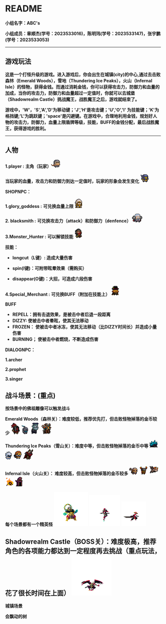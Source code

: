 # README
**小组名字：ABC's**

**小组成员：章顺杰(学号：2023533016)，陈明玮(学号：2023533147)，张宇鹏(学号：2023533053)**

***
**游戏玩法**
---
**这是一个打怪升级的游戏。进入游戏后，你会出生在城镇(city)的中心,通过去击败森林（Emerald Woods），雪地（Thundering Ice Peaks），火山（Infernal Isle）的怪物，获得金钱。而通过消耗金钱，你可以获得攻击力，防御力和血量的加成，当你的攻击力，防御力和血量超过一定值时，你就可以去城堡（Shadowrealm Castle）挑战魔王，战胜魔王之后，游戏就结束了。**

**游戏中，'W'，'S','A','D'为移动键；'J','H'是攻击键；'U','O','I' 为技能键；'K'为格挡键;'L'为跳跃键；'space'是闪避键。在游戏中，合理地利用金钱，规划好人物的攻击力，防御力，血量上限盾牌等级，技能，BUFF的金钱分配，最后战胜魔王，获得游戏的胜利。**
***
人物
---
**1.player :**
**主角（玩家）**![](assets\player\1.png)

**当玩家的血量，攻击力和防御力到达一定值时，玩家的形象会发生变化**
![](assets\player2\1.png)

**SHOPNPC：**


**1.glory_goddess :**
**可兑换血量上限**
![](assets\npc\glory_goddess\1.png)

**2. blacksmith :**
**可兑换攻击力（attack）和防御力（denfence）**
![](assets\npc\blacksmith\1.png)

**3.Monster_Hunter :**
**可以解锁技能**
![](assets\npc\Monster_Hunter\1.png)

**技能：**

- **longcut（L键）: 造成大量伤害**

-  **spin(I键)：可附带眩晕效果（需购买）**

- **disappear(O键)：大招，可造成六段伤害**

**4.Special_Merchant :**
**可兑换BUFF（附加在技能上）**
![](assets\npc\Special_Merchant\1.png)

**BUFF**
- **REPELL：拥有击退效果，是被击中者后退一段距离**
- **DIZZY: 使被击中者晕眩，使其无法移动**
- **FROZEN： 使被击中者冰冻，使其无法移动（比DIZZY时间长）并造成小量伤害**
- **BURNING； 使被击中者燃烧，不断造成伤害**

**DIALOGNPC：**

**1.archer**

**2.prophet**

**3.singer**


**战斗场景：(重点)**
---
**按场景中的佛祖雕像可以触发战斗**


**Emerald Woods（森林关）：难度较低，推荐优先打，但击败怪物掉落的金币较少**
![](assets\npc\knight\1.png)
![](assets\npc\soldier\1.png)
![](assets\npc\zombie\1.png)
![](assets\npc\shaman\1.png)

**Thundering Ice Peaks（雪山关）：难度中等，但击败怪物掉落的金币中等**
![](assets\npc\iceworm\1.png)
![](assets\npc\simian\1.png)
![](assets\npc\miner\1.png)
![](assets\npc\ghour\1.png)

**Infernal Isle（火山关）： 难度较高，但击败怪物掉落的金币较多**
![](assets\npc\mummy\1.png)
![](assets\npc\tauren\1.png)
![](assets\npc\dragon\1.png)
![](assets\npc\fireworm\1.png)
![](assets\npc\wizard\1.png)


**每个场景都有一个精英怪**
![](assets\npc\monk\attack\1.png)
![](assets\npc\ninja\attack\1.png)
![](assets\npc\melee\attack\1.png)

**Shadowrealm Castle（BOSS关）：难度极高，推荐角色的各项能力都达到一定程度再去挑战（重点玩法，花了很长时间在上面）**
![](assets\npc\demon\attack\1.png)
---

**城镇场景**

**会飘动的树**


